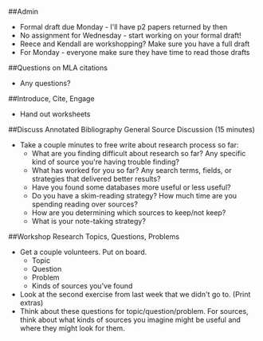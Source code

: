 ##Admin
- Formal draft due Monday - I'll have p2 papers returned by then
- No assignment for Wednesday - start working on your formal draft!
- Reece and Kendall are workshopping? Make sure you have a full draft
- For Monday - everyone make sure they have time to read those drafts 

##Questions on MLA citations
- Any questions?

##Introduce, Cite, Engage
- Hand out worksheets

##Discuss Annotated Bibliography
General Source Discussion (15 minutes)
- Take a couple minutes to free write about research process so far:
  - What are you finding difficult about research so far? Any specific kind of source you're having trouble finding?
  - What has worked for you so far? Any search terms, fields, or strategies that delivered better results?
  - Have you found some databases more useful or less useful?
  - Do you have a skim-reading strategy?  How much time are you spending reading over sources?
  - How are you determining which sources to keep/not keep?
  - What is your note-taking strategy?

##Workshop Research Topics, Questions, Problems
- Get a couple volunteers. Put on board.
  - Topic
  - Question
  - Problem
  - Kinds of sources you've found
- Look at the second exercise from last week that we didn't go to. (Print extras)
- Think about these questions for topic/question/problem. For sources, think about what kinds of sources you imagine might be useful and where they might look for them.
